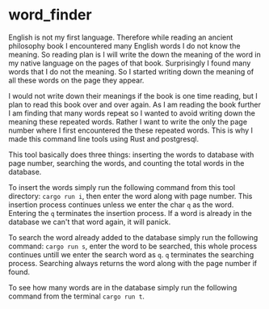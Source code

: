 # word_finder

English is not my first language. Therefore while reading an ancient philosophy book I encountered many English words I do not know the meaning. So reading plan is I will write the down the meaning of the word in my native language on the pages of that book. Surprisingly I found many words that I do not the meaning. So I started writing down the meaning of all these words on the page they appear. 

I would not write down their meanings if the book is one time reading, but I plan to read this book over and over again. As I am reading the book further I am finding that many words repeat so I wanted to avoid writing down the meaning these repeated words. Rather I want to write the only the page number where I first encountered the these repeated words. This is why I made this command line tools using Rust and postgresql. 

This tool basically does three things: inserting the words to database with page number, searching the words, and counting the total words in the database. 

To insert the words simply run the following command from this tool directory: `cargo run i`, then enter the word along with page number. This insertion process continues unless we enter the char `q` as the word. Entering the `q` terminates the insertion process. If a word is already in the database we can't that word again, it will panick.

To search the word already added to the database simply run the following command: `cargo run s`, enter the word to be searched, this whole process continues untill we enter the search word as `q`. `q` terminates the searching process. Searching always returns the word along with the page number if found.

To see how many words are in the database simply run the following command from the terminal `cargo run t`. 
